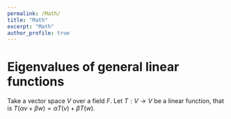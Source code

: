 ```yaml
---
permalink: /Math/
title: "Math"
excerpt: "Math"
author_profile: true
---
```


Eigenvalues of general linear functions
=
Take a vector space $V$ over a field $F$. 
Let $T: V \to V$ be a linear function, that is
$T\left(\alpha v + \beta w \right) = \alpha T\left( v \right) + \beta T\left( w \right)$. 
